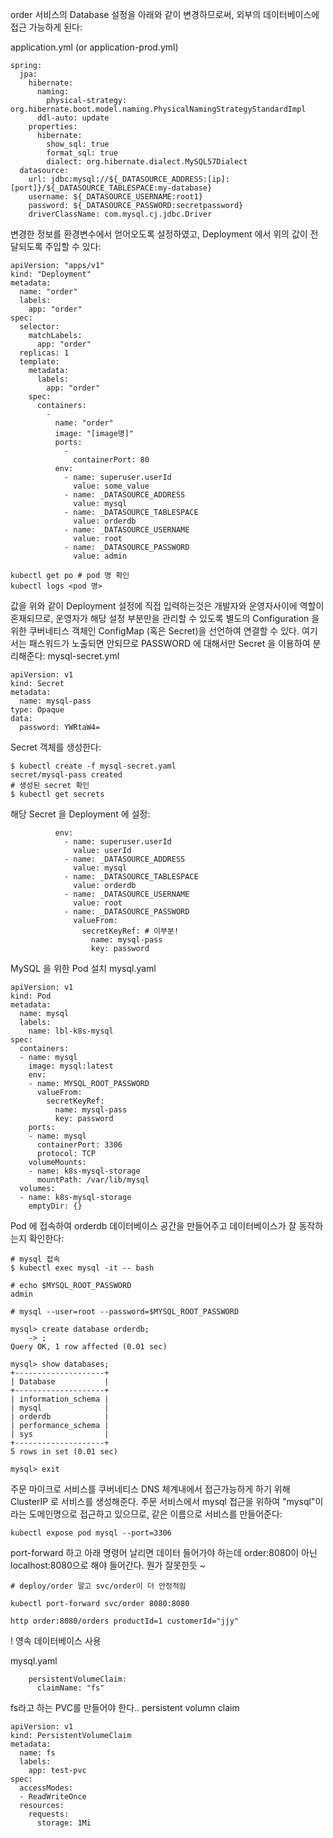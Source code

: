 
order 서비스의 Database 설정을 아래와 같이 변경하므로써, 외부의 데이터베이스에 접근 가능하게 된다:

application.yml (or application-prod.yml)
~~~
spring:
  jpa:
    hibernate:
      naming:
        physical-strategy: org.hibernate.boot.model.naming.PhysicalNamingStrategyStandardImpl
      ddl-auto: update
    properties:
      hibernate:
        show_sql: true
        format_sql: true
        dialect: org.hibernate.dialect.MySQL57Dialect
  datasource:
    url: jdbc:mysql://${_DATASOURCE_ADDRESS:[ip]:[port]}/${_DATASOURCE_TABLESPACE:my-database}
    username: ${_DATASOURCE_USERNAME:root1}
    password: ${_DATASOURCE_PASSWORD:secretpassword}
    driverClassName: com.mysql.cj.jdbc.Driver
~~~

변경한 정보를 환경변수에서 얻어오도록 설정하였고, Deployment 에서 위의 값이 전달되도록 주입할 수 있다:
~~~
apiVersion: "apps/v1"
kind: "Deployment"
metadata: 
  name: "order"
  labels: 
    app: "order"
spec: 
  selector: 
    matchLabels: 
      app: "order"
  replicas: 1
  template: 
    metadata: 
      labels: 
        app: "order"
    spec: 
      containers: 
        - 
          name: "order"
          image: "[image명]"
          ports: 
            - 
              containerPort: 80
          env:
            - name: superuser.userId
              value: some_value					
            - name: _DATASOURCE_ADDRESS
              value: mysql
            - name: _DATASOURCE_TABLESPACE
              value: orderdb
            - name: _DATASOURCE_USERNAME
              value: root
            - name: _DATASOURCE_PASSWORD
              value: admin
~~~

~~~
kubectl get po # pod 명 확인
kubectl logs <pod 명>
~~~


값을 위와 같이 Deployment 설정에 직접 입력하는것은 개발자와 운영자사이에 역할이 혼재되므로, 운영자가 해당 설정 부분만을 관리할 수 있도록 별도의 Configuration 을 위한 쿠버네티스 객체인 ConfigMap (혹은 Secret)을 선언하여 연결할 수 있다. 여기서는 패스워드가 노출되면 안되므로 PASSWORD 에 대해서만 Secret 을 이용하여 분리해준다:
mysql-secret.yml
~~~
apiVersion: v1
kind: Secret
metadata:
  name: mysql-pass
type: Opaque
data:
  password: YWRtaW4=     
~~~

Secret 객체를 생성한다:
~~~
$ kubectl create -f mysql-secret.yaml
secret/mysql-pass created
# 생성된 secret 확인
$ kubectl get secrets
~~~


해당 Secret 을 Deployment 에 설정:
~~~
          env:
            - name: superuser.userId
              value: userId
            - name: _DATASOURCE_ADDRESS
              value: mysql
            - name: _DATASOURCE_TABLESPACE
              value: orderdb
            - name: _DATASOURCE_USERNAME
              value: root
            - name: _DATASOURCE_PASSWORD
              valueFrom:
                secretKeyRef: # 이부분!
                  name: mysql-pass
                  key: password
~~~




MySQL 을 위한 Pod 설치
mysql.yaml
~~~
apiVersion: v1
kind: Pod
metadata:
  name: mysql
  labels:
    name: lbl-k8s-mysql
spec:
  containers:
  - name: mysql
    image: mysql:latest
    env:
    - name: MYSQL_ROOT_PASSWORD
      valueFrom:
        secretKeyRef:
          name: mysql-pass
          key: password
    ports:
    - name: mysql
      containerPort: 3306
      protocol: TCP
    volumeMounts:
    - name: k8s-mysql-storage
      mountPath: /var/lib/mysql
  volumes:
  - name: k8s-mysql-storage
    emptyDir: {}
~~~

Pod 에 접속하여 orderdb 데이터베이스 공간을 만들어주고 데이터베이스가 잘 동작하는지 확인한다:
~~~
# mysql 접속
$ kubectl exec mysql -it -- bash

# echo $MYSQL_ROOT_PASSWORD
admin

# mysql --user=root --password=$MYSQL_ROOT_PASSWORD

mysql> create database orderdb;
    -> ;
Query OK, 1 row affected (0.01 sec)

mysql> show databases;
+--------------------+
| Database           |
+--------------------+
| information_schema |
| mysql              |
| orderdb            |
| performance_schema |
| sys                |
+--------------------+
5 rows in set (0.01 sec)

mysql> exit
~~~

주문 마이크로 서비스를 쿠버네티스 DNS 체계내에서 접근가능하게 하기 위해 ClusterIP 로 서비스를 생성해준다. 주문 서비스에서 mysql 접근을 위하여 "mysql"이라는 도메인명으로 접근하고 있으므로, 같은 이름으로 서비스를 만들어준다:
~~~
kubectl expose pod mysql --port=3306
~~~


port-forward 하고 아래 명령어 날리면 데이터 들어가야 하는데
order:8080이 아닌 localhost:8080으로 해야 들어간다. 뭔가 잘못한듯 ~
~~~
# deploy/order 말고 svc/order이 더 안정적임

kubectl port-forward svc/order 8080:8080
~~~
~~~
http order:8080/orders productId=1 customerId="jjy"
~~~


! 영속 데이터베이스 사용

mysql.yaml
~~~
    persistentVolumeClaim:
      claimName: "fs"
~~~

fs라고 하는 PVC를 만들어야 한다.. persistent volumn claim

~~~
apiVersion: v1
kind: PersistentVolumeClaim
metadata:
  name: fs
  labels:
    app: test-pvc
spec:
  accessModes:
  - ReadWriteOnce
  resources:
    requests:
      storage: 1Mi
~~~






